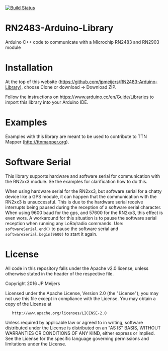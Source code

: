 [![Build Status](https://travis-ci.org/jpmeijers/RN2483-Arduino-Library.svg?branch=master)](https://travis-ci.org/jpmeijers/RN2483-Arduino-Library)

# RN2483-Arduino-Library
Arduino C++ code to communicate with a Microchip RN2483 and RN2903 module

# Installation
At the top of this website (https://github.com/jpmeijers/RN2483-Arduino-Library), choose Clone or download -> Download ZIP.

Follow the instructions on https://www.arduino.cc/en/Guide/Libraries to import this library into your Arduino IDE.

# Examples
Examples with this library are meant to be used to contribute to TTN Mapper (http://ttnmapper.org).

# Software Serial
This library supports hardware and software serial for communication with the RN2xx3 module. Se the examples for clarification how to do this.

When using hardware serial for the RN2xx3, but software serial for a chatty device like a GPS module, it can happen that the communication with the RN2xx3 is unsuccessful. This is due to the hardware serial receive interrupts being paused during the reception of a software serial character. When using 9600 baud for the gps, and 57600 for the RN2xx3, this effect is even wors. A workaround for this situation is to pause the software serial reception when running any LoRa/radio commands. Use: `softwareSerial.end()` to pause the software serial and `softwareSerial.begin(9600)` to start it again.

# License
All code in this repository falls under the Apache v2.0 license, unless otherwise stated in the header of the respective file.

   Copyright 2016 JP Meijers

   Licensed under the Apache License, Version 2.0 (the "License");
   you may not use this file except in compliance with the License.
   You may obtain a copy of the License at

       http://www.apache.org/licenses/LICENSE-2.0

   Unless required by applicable law or agreed to in writing, software
   distributed under the License is distributed on an "AS IS" BASIS,
   WITHOUT WARRANTIES OR CONDITIONS OF ANY KIND, either express or implied.
   See the License for the specific language governing permissions and
   limitations under the License.
